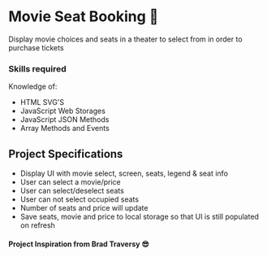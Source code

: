 # Movie Seat Booking :star_struck:
Display movie choices and seats in a theater to select from in order to purchase tickets
### Skills required
Knowledge of:
* HTML SVG'S
* JavaScript Web Storages
* JavaScript JSON Methods
* Array Methods and Events
## Project Specifications
* Display UI with movie select, screen, seats, legend & seat info
* User can select a movie/price
* User can select/deselect seats
* User can not select occupied seats
* Number of seats and price will update
* Save seats, movie and price to local storage so that UI is still populated on refresh
#### Project Inspiration from Brad Traversy :sunglasses:
